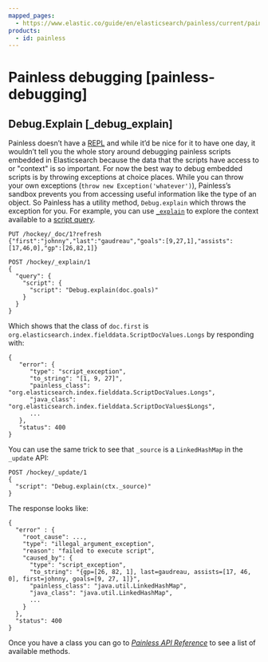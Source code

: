 ```yaml
---
mapped_pages:
  - https://www.elastic.co/guide/en/elasticsearch/painless/current/painless-debugging.html
products:
  - id: painless
---
```


# Painless debugging [painless-debugging]

## Debug.Explain [_debug_explain]

Painless doesn’t have a [REPL](https://en.wikipedia.org/wiki/Read%E2%80%93eval%E2%80%93print_loop) and while it’d be nice for it to have one day, it wouldn’t tell you the whole story around debugging painless scripts embedded in Elasticsearch because the data that the scripts have access to or "context" is so important. For now the best way to debug embedded scripts is by throwing exceptions at choice places. While you can throw your own exceptions (`throw new Exception('whatever')`), Painless’s sandbox prevents you from accessing useful information like the type of an object. So Painless has a utility method, `Debug.explain` which throws the exception for you. For example, you can use [`_explain`](https://www.elastic.co/docs/api/doc/elasticsearch/operation/operation-explain) to explore the context available to a [script query](/reference/query-languages/query-dsl/query-dsl-script-query.md).

```console
PUT /hockey/_doc/1?refresh
{"first":"johnny","last":"gaudreau","goals":[9,27,1],"assists":[17,46,0],"gp":[26,82,1]}

POST /hockey/_explain/1
{
  "query": {
    "script": {
      "script": "Debug.explain(doc.goals)"
    }
  }
}
```

Which shows that the class of `doc.first` is `org.elasticsearch.index.fielddata.ScriptDocValues.Longs` by responding with:

```console-result
{
   "error": {
      "type": "script_exception",
      "to_string": "[1, 9, 27]",
      "painless_class": "org.elasticsearch.index.fielddata.ScriptDocValues.Longs",
      "java_class": "org.elasticsearch.index.fielddata.ScriptDocValues$Longs",
      ...
   },
   "status": 400
}
```

You can use the same trick to see that `_source` is a `LinkedHashMap` in the `_update` API:

```console
POST /hockey/_update/1
{
  "script": "Debug.explain(ctx._source)"
}
```

The response looks like:

```console-result
{
  "error" : {
    "root_cause": ...,
    "type": "illegal_argument_exception",
    "reason": "failed to execute script",
    "caused_by": {
      "type": "script_exception",
      "to_string": "{gp=[26, 82, 1], last=gaudreau, assists=[17, 46, 0], first=johnny, goals=[9, 27, 1]}",
      "painless_class": "java.util.LinkedHashMap",
      "java_class": "java.util.LinkedHashMap",
      ...
    }
  },
  "status": 400
}
```

Once you have a class you can go to [*Painless API Reference*](https://www.elastic.co/guide/en/elasticsearch/painless/current/painless-api-reference.html) to see a list of available methods.



